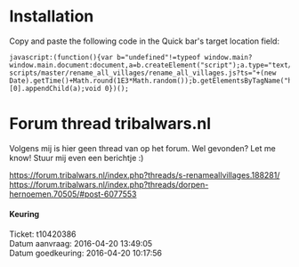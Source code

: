 # Installation
Copy and paste the following code in the Quick bar's target location field:  
```
javascript:(function(){var b="undefined"!=typeof window.main?window.main.document:document,a=b.createElement("script");a.type="text/javascript";a.src="https://raw.githubusercontent.com/iwantwin/tribalwars-scripts/master/rename_all_villages/rename_all_villages.js?ts="+(new Date).getTime()+Math.round(1E3*Math.random());b.getElementsByTagName("head")[0].appendChild(a);void 0})();
```

# Forum thread tribalwars.nl
Volgens mij is hier geen thread van op het forum. Wel gevonden? Let me know! Stuur mij even een berichtje :)

https://forum.tribalwars.nl/index.php?threads/s-renameallvillages.188281/
https://forum.tribalwars.nl/index.php?threads/dorpen-hernoemen.70505/#post-6077553

#### Keuring
Ticket: t10420386  
Datum aanvraag: 2016-04-20 13:49:05  
Datum goedkeuring: 2016-04-20 10:17:56  